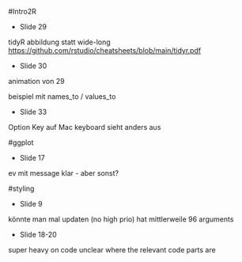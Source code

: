 #Intro2R

- Slide 29

tidyR abbildung statt wide-long
https://github.com/rstudio/cheatsheets/blob/main/tidyr.pdf

- Slide 30

animation von 29

beispiel mit names_to / values_to

- Slide 33

Option Key auf Mac keyboard sieht anders aus

#ggplot

- Slide 17

ev mit message klar - aber sonst?

#styling

- Slide 9

könnte man mal updaten (no high prio)
hat mittlerweile 96 arguments

- Slide 18-20 

super heavy on code 
unclear where the relevant code parts are